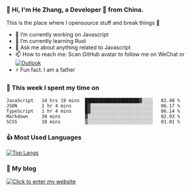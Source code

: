 ### 👋 Hi, I'm He Zhang, a Developer 🚀 from China.

This is the place where I opensource stuff and break things :rofl:

- 🔭  I’m currently working on Javascript
- 🌱  I’m currently learning Rust
- 💬  Ask me about anything related to Javascript
- 📫  How to reach me: Scan GitHub avatar to follow me on WeChat or [![Outlook](https://img.shields.io/badge/-Outlook-0078D4?style=flat&logo=Microsoft-Outlook&logoColor=white)](mailto:link@zhanghe.cool)
- ⚡  Fun fact: I am a father

### 💪 This week I spent my time on 
<!--START_SECTION:waka-->
```text
JavaScript   14 hrs 19 mins  ████████████████████▓░░░░   82.48 % 
JSON         1 hr 4 mins     █▓░░░░░░░░░░░░░░░░░░░░░░░   06.17 % 
TypeScript   1 hr 4 mins     █▓░░░░░░░░░░░░░░░░░░░░░░░   06.14 % 
Markdown     30 mins         ▓░░░░░░░░░░░░░░░░░░░░░░░░   02.93 % 
SCSS         10 mins         ▒░░░░░░░░░░░░░░░░░░░░░░░░   01.01 % 
```
<!--END_SECTION:waka-->

### 👍 Most Used Languages
[![Top Langs](https://github-readme-stats.vercel.app/api/top-langs/?username=zhanghecool&layout=compact)](https://zhanghe.cool)

### 🌈 My blog 
[![Click to enter my website](https://cdn.jsdelivr.net/gh/zhanghecool/assets/images/gif/zhanghecools.gif)](https://zhanghe.cool)
